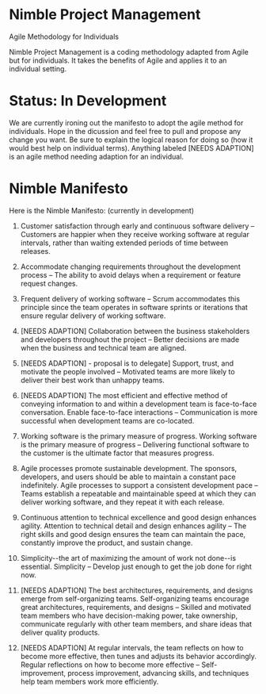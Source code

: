 # Nimble Project Management
Agile Methodology for Individuals

Nimble Project Management is a coding methodology adapted from Agile but for individuals. It takes the benefits of Agile and applies it to an individual setting. 

# Status: In Development

We are currently ironing out the manifesto to adopt the agile method for individuals. Hope in the dicussion and feel free to pull and propose any change you want. Be sure to explain the logical reason for doing so (how it would best help on individual terms). Anything labeled [NEEDS ADAPTION] is an agile method needing adaption for an individual.  

# Nimble Manifesto

Here is the Nimble Manifesto: (currently in development)

1. Customer satisfaction through early and continuous software delivery – Customers are happier when they receive working software at regular intervals, rather than waiting extended periods of time between releases. 

2. Accommodate changing requirements throughout the development process – The ability to avoid delays when a requirement or feature request changes. 

3.  Frequent delivery of working software – Scrum accommodates this principle since the team operates in software sprints or iterations that ensure regular delivery of working software.

4. [NEEDS ADAPTION] Collaboration between the business stakeholders and developers throughout the project – Better decisions are made when the business and technical team are aligned. 

5. [NEEDS ADAPTION] - proposal is to delegate]   Support, trust, and motivate the people involved – Motivated teams are more likely to deliver their best work than unhappy teams. 

6. [NEEDS ADAPTION] The most efficient and effective method of conveying information to and within a development team is face-to-face conversation.  Enable face-to-face interactions – Communication is more successful when development teams are co-located. 

7. Working software is the primary measure of progress.  Working software is the primary measure of progress – Delivering functional software to the customer is the ultimate factor that measures progress. 

7. Agile processes promote sustainable development. The sponsors, developers, and users should be able to maintain a constant pace indefinitely.  Agile processes to support a consistent development pace –Teams establish a repeatable and maintainable speed at which they can deliver working software, and they repeat it with each release. 

9. Continuous attention to technical excellence and good design enhances agility.  Attention to technical detail and design enhances agility – The right skills and good design ensures the team can maintain the pace, constantly improve the product, and sustain change. 

10. Simplicity--the art of maximizing the amount of work not done--is essential.  Simplicity – Develop just enough to get the job done for right now. 

11. [NEEDS ADAPTION] The best architectures, requirements, and designs emerge from self-organizing teams.   Self-organizing teams encourage great architectures, requirements, and designs – Skilled and motivated team members who have decision-making power, take ownership, communicate regularly with other team members, and share ideas that deliver quality products. 

12. [NEEDS ADAPTION] At regular intervals, the team reflects on how to become more effective, then tunes and adjusts its behavior accordingly.  Regular reflections on how to become more effective – Self-improvement, process improvement, advancing skills, and techniques help team members work more efficiently. 
